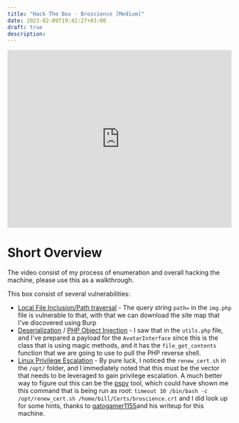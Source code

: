 ```yaml
---
title: "Hack The Box - Broscience [Medium]"
date: 2023-02-09T19:42:27+03:00
draft: true
description: 
---
```


<iframe style="width:100%; height:400px;" src="https://www.youtube.com/embed/VBwhq7JRn_U" title="YouTube video player" frameborder="0" allow="accelerometer; autoplay; clipboard-write; encrypted-media; gyroscope; picture-in-picture; web-share" allowfullscreen></iframe>

# Short Overview

The video consist of my process of enumeration and overall hacking the machine, please use this as a walkthrough.

This box consist of several vulnerabilities:
* [Local File Inclusion/Path traversal](https://book.hacktricks.xyz/pentesting-web/file-inclusion) - The query string `path=` in the `img.php` file is vulnerable to that, with that we can download the site map that I've discovered using Burp
* [Deserialization](https://book.hacktricks.xyz/pentesting-web/deserialization) / [PHP Object Injection](https://owasp.org/www-community/vulnerabilities/PHP_Object_Injection) - I saw that in the `utils.php` file, and I've prepared a payload for the `AvatarInterface` since this is the class that is using magic methods, and it has the `file_get_contents` function that we are going to use to pull the PHP reverse shell.
* [Linux Privilege Escalation](https://book.hacktricks.xyz/linux-hardening/privilege-escalation) - By pure luck, I noticed the `renew_cert.sh` in the `/opt/` folder, and I immediately noted that this must be the vector that needs to be leveraged to gain privilege escalation. A much better way to figure out this can be the [pspy](https://github.com/DominicBreuker/pspy) tool, which could have shown me this command that is being run as root: `timeout 10 /bin/bash -c /opt/renew_cert.sh /home/bill/Certs/broscience.crt` and I did look up for some hints, thanks to [gatogamer1155](https://gatogamer1155.github.io/htb/broscience/)and his writeup for this machine.